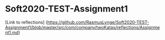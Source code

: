 # Soft2020-TEST-Assignment1

[Link to reflections] (https://github.com/RasmusLynge/Soft2020-TEST-Assignment1/blob/master/src/com/company/twoKatas/reflections/Assignment1.md)
